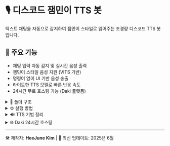 <h1>🎙️ 디스코드 잼민이 TTS 봇</h1>

<p>텍스트 채팅을 자동으로 감지하여 잼민이 스타일로 읽어주는 초경량 디스코드 TTS 봇입니다.</p>

<h2>🚀 주요 기능</h2>
<ul>
  <li>채팅 입력 자동 감지 및 실시간 음성 출력</li>
  <li>잼민이 스타일 음성 지원 (VITS 기반)</li>
  <li>명령어 없이 UI 기반 음성 송출</li>
  <li>라이트한 TTS 모델로 빠른 반응 속도</li>
  <li>24시간 무료 호스팅 가능 (Daki 플랫폼)</li>
</ul>

<details>
  <summary>📁 폴더 구조</summary>
  <pre><code>.
├── bot.py
├── tts/
│   ├── generate_tts.py  # 잼민이 스타일 TTS 생성 함수
│   └── model/           # 사전 학습된 VITS 모델 (또는 edge-tts 사용 시 해당 없음)
├── audio/
│   └── output.wav       # 생성된 음성 임시 저장 파일
├── .env                 # 디스코드 토큰 저장
└── requirements.txt     # 필요한 패키지 목록
</code></pre>
</details>

<details>
  <summary>⚙️ 실행 방법</summary>
  <ol>
    <li><code>git clone https://github.com/사용자명/tts-discord-bot.git</code></li>
    <li><code>cd tts-discord-bot</code></li>
    <li><code>pip install -r requirements.txt</code></li>
    <li><code>.env</code> 파일에 디스코드 토큰 추가</li>
    <li><code>python bot.py</code> 실행</li>
  </ol>
</details>

<details>
  <summary>🔊 TTS 기법 정리</summary>
  <ul>
    <li><strong>모델:</strong> VITS 기반 경량 음성 합성</li>
    <li><strong>보이스:</strong> Bark "ko_speaker_4" 스타일을 TTS로 이식</li>
    <li><strong>전처리:</strong> Whisper 또는 SpeechRecognition으로 명령어 없이 채팅 감지</li>
    <li><strong>재생 방식:</strong> <code>discord.FFmpegPCMAudio</code>로 음성 출력</li>
  </ul>
</details>

<details>
  <summary>🌐 Daki 24시간 호스팅</summary>
  <ul>
    <li>Daki 플랫폼에 GitHub 연동 및 봇 등록</li>
    <li>환경변수에 <code>DISCORD_TOKEN</code> 등록</li>
    <li>자동 재시작 및 웹 콘솔 제공</li>
  </ul>
</details>

<hr>
<p>🛠 제작자: <strong>HeeJune Kim</strong> | 📅 최신 업데이트: 2025년 6월</p>
